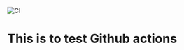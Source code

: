 ![CI](https://github.com/testkalyani/testrepo1/workflows/CI/badge.svg)
# This is to test Github actions
